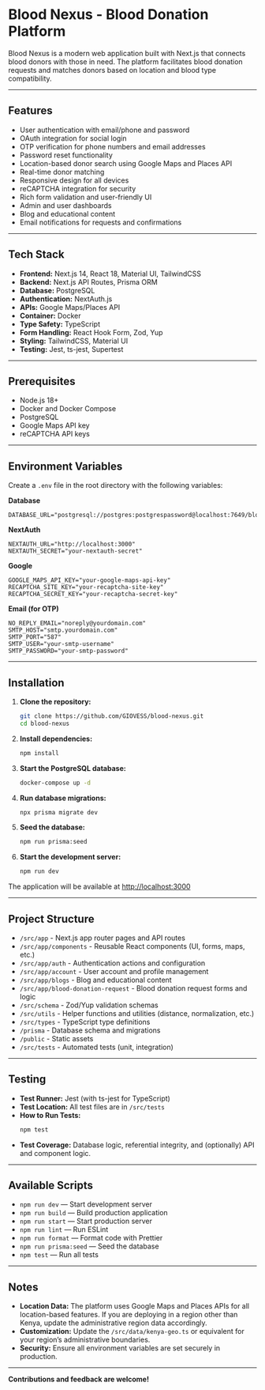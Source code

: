 # Blood Nexus - Blood Donation Platform

Blood Nexus is a modern web application built with Next.js that connects blood donors with those in need. The platform facilitates blood donation requests and matches donors based on location and blood type compatibility.

---

## Features

- User authentication with email/phone and password
- OAuth integration for social login
- OTP verification for phone numbers and email addresses
- Password reset functionality
- Location-based donor search using Google Maps and Places API
- Real-time donor matching
- Responsive design for all devices
- reCAPTCHA integration for security
- Rich form validation and user-friendly UI
- Admin and user dashboards
- Blog and educational content
- Email notifications for requests and confirmations

---

## Tech Stack

- **Frontend:** Next.js 14, React 18, Material UI, TailwindCSS
- **Backend:** Next.js API Routes, Prisma ORM
- **Database:** PostgreSQL
- **Authentication:** NextAuth.js
- **APIs:** Google Maps/Places API
- **Container:** Docker
- **Type Safety:** TypeScript
- **Form Handling:** React Hook Form, Zod, Yup
- **Styling:** TailwindCSS, Material UI
- **Testing:** Jest, ts-jest, Supertest

---

## Prerequisites

- Node.js 18+
- Docker and Docker Compose
- PostgreSQL
- Google Maps API key
- reCAPTCHA API keys

---

## Environment Variables

Create a `.env` file in the root directory with the following variables:

**Database**
```
DATABASE_URL="postgresql://postgres:postgrespassword@localhost:7649/bloodnexus"
```

**NextAuth**
```
NEXTAUTH_URL="http://localhost:3000"
NEXTAUTH_SECRET="your-nextauth-secret"
```

**Google**
```
GOOGLE_MAPS_API_KEY="your-google-maps-api-key"
RECAPTCHA_SITE_KEY="your-recaptcha-site-key"
RECAPTCHA_SECRET_KEY="your-recaptcha-secret-key"
```

**Email (for OTP)**
```
NO_REPLY_EMAIL="noreply@yourdomain.com"
SMTP_HOST="smtp.yourdomain.com"
SMTP_PORT="587"
SMTP_USER="your-smtp-username"
SMTP_PASSWORD="your-smtp-password"
```

---

## Installation

1. **Clone the repository:**
    ```bash
    git clone https://github.com/GIOVESS/blood-nexus.git
    cd blood-nexus
    ```

2. **Install dependencies:**
    ```bash
    npm install
    ```

3. **Start the PostgreSQL database:**
    ```bash
    docker-compose up -d
    ```

4. **Run database migrations:**
    ```bash
    npx prisma migrate dev
    ```

5. **Seed the database:**
    ```bash
    npm run prisma:seed
    ```

6. **Start the development server:**
    ```bash
    npm run dev
    ```

The application will be available at [http://localhost:3000](http://localhost:3000)

---

## Project Structure

- `/src/app` - Next.js app router pages and API routes
- `/src/app/components` - Reusable React components (UI, forms, maps, etc.)
- `/src/app/auth` - Authentication actions and configuration
- `/src/app/account` - User account and profile management
- `/src/app/blogs` - Blog and educational content
- `/src/app/blood-donation-request` - Blood donation request forms and logic
- `/src/schema` - Zod/Yup validation schemas
- `/src/utils` - Helper functions and utilities (distance, normalization, etc.)
- `/src/types` - TypeScript type definitions
- `/prisma` - Database schema and migrations
- `/public` - Static assets
- `/src/tests` - Automated tests (unit, integration)

---

## Testing

- **Test Runner:** Jest (with ts-jest for TypeScript)
- **Test Location:** All test files are in `/src/tests`
- **How to Run Tests:**
    ```bash
    npm test
    ```
- **Test Coverage:** Database logic, referential integrity, and (optionally) API and component logic.

---

## Available Scripts

- `npm run dev` — Start development server
- `npm run build` — Build production application
- `npm run start` — Start production server
- `npm run lint` — Run ESLint
- `npm run format` — Format code with Prettier
- `npm run prisma:seed` — Seed the database
- `npm test` — Run all tests

---

## Notes

- **Location Data:** The platform uses Google Maps and Places APIs for all location-based features. If you are deploying in a region other than Kenya, update the administrative region data accordingly.
- **Customization:** Update the `/src/data/kenya-geo.ts` or equivalent for your region’s administrative boundaries.
- **Security:** Ensure all environment variables are set securely in production.

---

**Contributions and feedback are welcome!**


